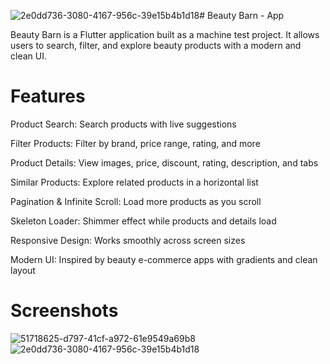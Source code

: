 ![2e0dd736-3080-4167-956c-39e15b4b1d18](https://github.com/user-attachments/assets/50356453-3559-4ffa-baf2-dab88718d88d)# Beauty Barn - App

Beauty Barn is a Flutter application built as a machine test project. It allows users to search, filter, and explore beauty products with a modern and clean UI.

# Features
Product Search: Search products with live suggestions

Filter Products: Filter by brand, price range, rating, and more

Product Details: View images, price, discount, rating, description, and tabs

Similar Products: Explore related products in a horizontal list

Pagination & Infinite Scroll: Load more products as you scroll

Skeleton Loader: Shimmer effect while products and details load

Responsive Design: Works smoothly across screen sizes

Modern UI: Inspired by beauty e-commerce apps with gradients and clean layout

# Screenshots
![51718625-d797-41cf-a972-61e9549a69b8](https://github.com/user-attachments/assets/9d4d51d4-f46b-4063-9157-f5ff9578cd3f)
![2e0dd736-3080-4167-956c-39e15b4b1d18](https://github.com/user-attachments/assets/abd37f0b-2217-4f2c-bd49-97bdf47b4530)

